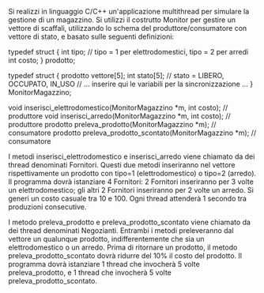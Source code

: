 Si realizzi in linguaggio C/C++ un'applicazione multithread per simulare la gestione di un magazzino. Si utilizzi il costrutto Monitor per gestire un vettore di scaffali, utilizzando lo schema del produttore/consumatore con vettore di stato, e basato sulle seguenti definizioni:

typedef struct {
    int tipo;           // tipo = 1 per elettrodomestici, tipo = 2 per arredi
    int costo;
} prodotto;

typedef struct {
    prodotto vettore[5];
    int stato[5];       // stato = LIBERO, OCCUPATO, IN_USO
    // ... inserire qui le variabili per la sincronizzazione ...
} MonitorMagazzino;

void inserisci_elettrodomestico(MonitorMagazzino *m, int costo);    // produttore
void inserisci_arredo(MonitorMagazzino *m, int costo);      // produttore
prodotto preleva_prodotto(MonitorMagazzino *m);             // consumatore
prodotto preleva_prodotto_scontato(MonitorMagazzino *m);        // consumatore

I metodi inserisci_elettrodomestico e inserisci_arredo viene chiamato da dei thread denominati Fornitori. Questi due metodi inseriranno nel vettore rispettivamente un prodotto con tipo=1 (elettrodomestico) o tipo=2 (arredo). Il programma dovrà istanziare 4 Fornitori: 2 Fornitori inseriranno per 3 volte un elettrodomestico; gli altri 2 Fornitori inseriranno per 2 volte un arredo. Si generi un costo casuale tra 10 e 100. Ogni thread attenderà 1 secondo tra produzioni consecutive.

I metodo preleva_prodotto e preleva_prodotto_scontato viene chiamato da dei thread denominati Negozianti. Entrambi i metodi preleveranno dal vettore un qualunque prodotto, indifferentemente che sia un elettrodomestico o un arredo. Prima di ritornare un prodotto, il metodo preleva_prodotto_scontato dovrà ridurre del 10% il costo del prodotto. Il programma dovrà istanziare 1 thread che invocherà 5 volte preleva_prodotto, e 1 thread che invocherà 5 volte preleva_prodotto_scontato.